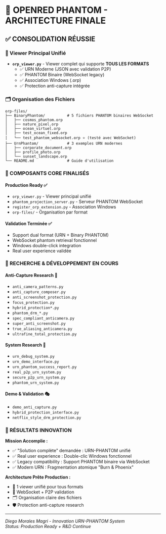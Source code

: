 # 🚀 OPENRED PHANTOM - ARCHITECTURE FINALE

## ✅ CONSOLIDATION RÉUSSIE

### 📱 Viewer Principal Unifié
- **`orp_viewer.py`** - Viewer complet qui supporte **TOUS LES FORMATS**
  - ✅ URN Moderne (JSON avec validation P2P)
  - ✅ PHANTOM Binaire (WebSocket legacy)
  - ✅ Association Windows (.orp)
  - ✅ Protection anti-capture intégrée

### 🗂️ Organisation des Fichiers
```
orp-files/
├── BinaryPhantom/          # 5 fichiers PHANTOM binaires WebSocket
│   ├── cosmos_phantom.orp
│   ├── nature_pixel.orp
│   ├── ocean_virtuel.orp
│   ├── test_ocean_fixed.orp
│   └── test_phantom_websocket.orp ⭐ (testé avec WebSocket)
├── UrnPhantom/             # 3 exemples URN modernes
│   ├── corporate_document.orp
│   ├── profile_photo.orp
│   └── sunset_landscape.orp
└── README.md               # Guide d'utilisation
```

### 🎯 COMPOSANTS CORE FINALISÉS

#### Production Ready ✅
- `orp_viewer.py` - Viewer principal unifié
- `phantom_projection_server.py` - Serveur PHANTOM WebSocket
- `register_orp_extension.py` - Association Windows
- `orp-files/` - Organisation par format

#### Validation Terminée ✅
- Support dual format (URN + Binary PHANTOM)
- WebSocket phantom retrieval fonctionnel
- Windows double-click integration
- Real user experience validée

### 🔬 RECHERCHE & DÉVELOPPEMENT EN COURS

#### Anti-Capture Research 🧪
- `anti_camera_patterns.py`
- `anti_capture_composer.py` 
- `anti_screenshot_protection.py`
- `focus_protection.py`
- `hybrid_protection*.py`
- `phantom_drm_*.py`
- `spec_compliant_anticamera.py`
- `super_anti_screenshot.py`
- `true_aliasing_anticamera.py`
- `ultrafine_total_protection.py`

#### System Research 🔬  
- `urn_debug_system.py`
- `urn_demo_interface.py`
- `urn_phantom_success_report.py`
- `real_p2p_urn_system.py`
- `secure_p2p_urn_system.py`
- `phantom_urn_system.py`

#### Demo & Validation 🎭
- `demo_anti_capture.py`
- `hybrid_protection_interface.py`
- `netflix_style_drm_protection.py`

### 🎉 RÉSULTATS INNOVATION

**Mission Accomplie :**
- ✅ "Solution complète" demandée : URN-PHANTOM unifié
- ✅ Real user experience : Double-clic Windows fonctionnel
- ✅ Legacy compatibility : Support PHANTOM binaire via WebSocket
- ✅ Modern URN : Fragmentation atomique "Burn & Phoenix"

**Architecture Prête Production :**
- 📱 1 viewer unifié pour tous formats
- 🔗 WebSocket + P2P validation
- 🗂️ Organisation claire des fichiers
- 🛡️ Protection anti-capture research

---
*Diego Morales Magri - Innovation URN-PHANTOM System*  
*Status: Production Ready + R&D Continue*